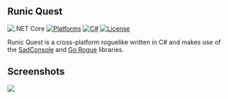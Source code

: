 ## Runic Quest

![.NET Core](https://github.com/markjamesm/runic-quest/workflows/.NET%20Core/badge.svg?branch=master) [![Platforms](https://img.shields.io/badge/platforms-desktop-orange.svg)]() [![C#](https://img.shields.io/badge/CSharp-darkgreen.svg)](https://en.wikipedia.org/wiki/C_Sharp_(programming_language)) [![License](https://img.shields.io/badge/License-GPL-blue.svg)](https://www.gnu.org/licenses/gpl-3.0.en.html)

Runic Quest is a cross-platform roguelike written in C# and makes use of the [SadConsole](https://github.com/SadConsole) and [Go Rogue](https://github.com/Chris3606/GoRogue) libraries. 

## Screenshots

<img src="https://user-images.githubusercontent.com/20845425/83340094-2eb16200-a2a2-11ea-87b1-17fd1db06272.png"/>
